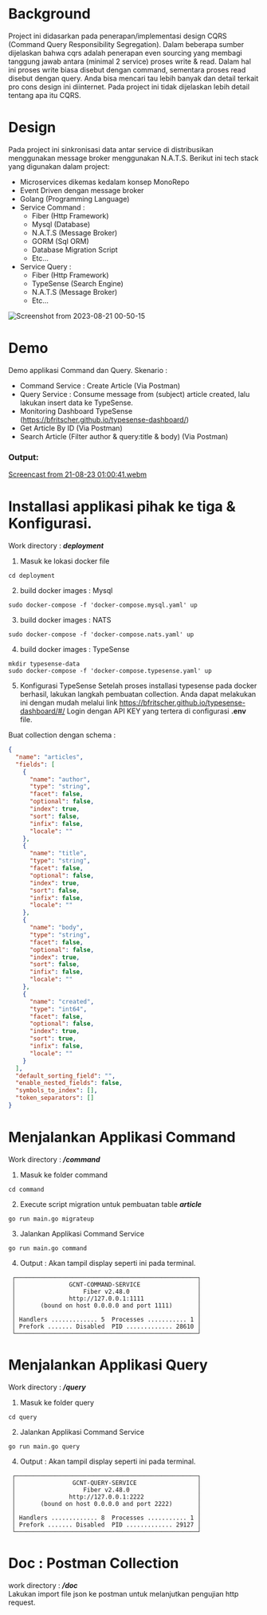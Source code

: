 # Background
Project ini didasarkan pada penerapan/implementasi design CQRS (Command Query Responsibility Segregation).
Dalam beberapa sumber dijelaskan bahwa cqrs adalah penerapan even sourcing yang membagi tanggung jawab antara (minimal 2 service) proses write & read.
Dalam hal ini proses write biasa disebut dengan command, sementara proses read disebut dengan query. 
Anda bisa mencari tau lebih banyak dan detail terkait pro cons design ini diinternet. Pada project ini tidak dijelaskan lebih detail tentang apa itu CQRS. 
 
# Design
Pada project ini sinkronisasi data antar service di distribusikan menggunakan message broker menggunakan N.A.T.S.
Berikut ini tech stack yang digunakan dalam project:
- Microservices dikemas kedalam konsep MonoRepo
- Event Driven dengan message broker
- Golang (Programming Language)
- Service Command :
    - Fiber (Http Framework)
    - Mysql (Database)
    - N.A.T.S (Message Broker)
    - GORM (Sql ORM)
    - Database Migration Script
    - Etc...
- Service Query :
    - Fiber (Http Framework)
    - TypeSense (Search Engine)
    - N.A.T.S (Message Broker)
    - Etc...


![Screenshot from 2023-08-21 00-50-15](https://github.com/opannapo/go-cqrs-nats-typesense/assets/18698574/e7b0653b-0d09-482c-a84b-fb34f056f2e6)


# Demo
Demo applikasi Command dan Query.
Skenario :
- Command Service : Create Article (Via Postman)
- Query Service : Consume message from (subject) article created, lalu lakukan insert data ke TypeSense.
- Monitoring Dashboard TypeSense (https://bfritscher.github.io/typesense-dashboard/)
- Get Article By ID (Via Postman)
- Search Article (Filter author & query:title & body) (Via Postman)

### Output:
[Screencast from 21-08-23 01:00:41.webm](https://github.com/opannapo/go-cqrs-nats-typesense/assets/18698574/00e091f9-2429-48d1-92bb-5923b8be5b06)



# Installasi applikasi pihak ke tiga & Konfigurasi.
Work directory : **_deployment_**
1. Masuk ke lokasi docker file
```shell
cd deployment
```

2. build docker images : Mysql
```shell
sudo docker-compose -f 'docker-compose.mysql.yaml' up
```

3. build docker images : NATS
```shell
sudo docker-compose -f 'docker-compose.nats.yaml' up
```

4. build docker images : TypeSense
```shell
mkdir typesense-data
sudo docker-compose -f 'docker-compose.typesense.yaml' up
```

5. Konfigurasi TypeSense
Setelah proses installasi typesense pada docker berhasil, lakukan langkah pembuatan collection.
Anda dapat melakukan ini dengan mudah melalui link https://bfritscher.github.io/typesense-dashboard/#/
Login dengan API KEY yang tertera di configurasi **.env** file.

Buat collection dengan schema :
```json
{
  "name": "articles",
  "fields": [
    {
      "name": "author",
      "type": "string",
      "facet": false,
      "optional": false,
      "index": true,
      "sort": false,
      "infix": false,
      "locale": ""
    },
    {
      "name": "title",
      "type": "string",
      "facet": false,
      "optional": false,
      "index": true,
      "sort": false,
      "infix": false,
      "locale": ""
    },
    {
      "name": "body",
      "type": "string",
      "facet": false,
      "optional": false,
      "index": true,
      "sort": false,
      "infix": false,
      "locale": ""
    },
    {
      "name": "created",
      "type": "int64",
      "facet": false,
      "optional": false,
      "index": true,
      "sort": true,
      "infix": false,
      "locale": ""
    }
  ],
  "default_sorting_field": "",
  "enable_nested_fields": false,
  "symbols_to_index": [],
  "token_separators": []
}
```
#

# Menjalankan Applikasi Command
Work directory : **_/command_**
1. Masuk ke folder command
```shell
cd command
```

2. Execute script migration untuk pembuatan table _**article**_
```shell
go run main.go migrateup
```

3. Jalankan Applikasi Command Service
```shell
go run main.go command
```
4. Output : Akan tampil display seperti ini pada terminal.
```shell
 ┌───────────────────────────────────────────────────┐ 
 │               GCNT-COMMAND-SERVICE                │ 
 │                   Fiber v2.48.0                   │ 
 │               http://127.0.0.1:1111               │ 
 │       (bound on host 0.0.0.0 and port 1111)       │ 
 │                                                   │ 
 │ Handlers ............. 5  Processes ........... 1 │ 
 │ Prefork ....... Disabled  PID ............. 28610 │ 
 └───────────────────────────────────────────────────┘ 
```

#
# Menjalankan Applikasi Query
Work directory : **_/query_**
1. Masuk ke folder query
```shell
cd query
```

2. Jalankan Applikasi Command Service
```shell
go run main.go query
```
4. Output : Akan tampil display seperti ini pada terminal.
```shell
 ┌───────────────────────────────────────────────────┐ 
 │                GCNT-QUERY-SERVICE                 │ 
 │                   Fiber v2.48.0                   │ 
 │               http://127.0.0.1:2222               │ 
 │       (bound on host 0.0.0.0 and port 2222)       │ 
 │                                                   │ 
 │ Handlers ............. 8  Processes ........... 1 │ 
 │ Prefork ....... Disabled  PID ............. 29127 │ 
 └───────────────────────────────────────────────────┘ 
```


# Doc : Postman Collection
work directory : **_/doc_**<br>
Lakukan import file json ke postman untuk melanjutkan pengujian http request.


